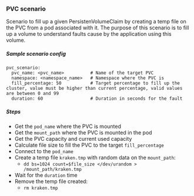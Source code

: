 ### PVC scenario
Scenario to fill up a given PersistenVolumeClaim by creating a temp file on the PVC from a pod associated with it. The purpose of this scenario is to fill up a volume to understand faults cause by the application using this volume.

##### Sample scenario config
```
pvc_scenario:
  pvc_name: <pvc_name>          # Name of the target PVC
  namespace: <namespace_name>   # Namespace where the PVC is
  fill_percentage: 50           # Target percentage to fill up the cluster, value must be higher than current percentage, valid values are between 0 and 99
  duration: 60                  # Duration in seconds for the fault
```

##### Steps
 - Get the `pod_name` where the PVC is mounted
 - Get the `mount_path` where the PVC is mounted in the pod
 - Get the PVC capacity and current used capacity
 - Calculate file size to fill the PVC to the target `fill_percentage`
 - Connect to the `pod_name`
 - Create a temp file `kraken.tmp` with random data on the `mount_path`:
    - `dd bs=1024 count=$file_size </dev/urandom > /mount_path/kraken.tmp`
 - Wait for the `duration` time
 - Remove the temp file created:
    - `rm kraken.tmp`
